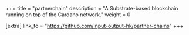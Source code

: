 +++
title = "partnerchain"
description = "A Substrate-based blockchain running on top of the Cardano network."
weight = 0


[extra]
link_to = "https://github.com/input-output-hk/partner-chains"
+++
